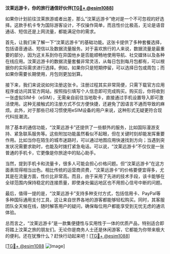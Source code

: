 **汶莱远游卡，你的旅行通信好伙伴[[TG💪+ @esim1088](https://t.me/s/esim1088)]**

如果你计划前往汶莱旅游或者出差，那么“汶莱远游卡”绝对是一个不可忽视的好选择。这款手机卡专为国际游客设计，不仅操作简单，而且性价比极高，无论是语音通话、短信还是上网流量，都能满足你的需求。

首先，让我们来了解一下“汶莱远游卡”的基础功能。这张卡提供了多种套餐选择，包括语音通话、短信以及数据流量服务。对于喜欢旅行的人来说，数据流量是最重要的部分，因为这关系到你在异国他乡是否能顺畅地使用导航、社交媒体以及各种在线应用。汶莱远游卡的数据流量套餐非常灵活，从每日包到每月包都有，可以根据你的实际需求进行选择。例如，如果你只是短期停留，可以选择日包或周包；而如果你需要长期使用，月包则更加划算。

接下来，我们来说说如何注册这张卡。注册过程其实非常简便，只需下载官方应用程序或访问其官方网站，按照指引填写个人信息即可完成购买。购买后，你将收到一张虚拟SIM卡（eSIM），无需亲自前往当地取卡，直接通过手机设置导入即可激活使用。这种无接触式的注册方式不仅方便快捷，还避免了因语言不通而导致的麻烦。此外，对于那些已经习惯使用eSIM设备的用户来说，这种形式无疑更符合现代科技潮流。

除了基本的通信功能，“汶莱远游卡”还提供了一些额外的服务，比如国际漫游支持、紧急联系服务等。这些附加功能虽然看似不起眼，但在关键时刻却能发挥重要作用。比如当你在陌生的城市迷路时，可以通过地图应用快速找到方向；当遇到突发状况需要求助时，也能及时拨打紧急电话。可以说，“汶莱远游卡”不仅仅是一张普通的手机卡，它更像是你旅途中的贴心助手。

当然，提到手机卡和流量卡，很多人可能会担心价格问题。但“汶莱远游卡”在这方面表现得相当出色。相比传统的运营商资费，“汶莱远游卡”的价格要便宜得多，尤其是在流量方面，性价比非常高。而且，由于采用了先进的技术手段，该卡能够在全球范围内保持稳定的连接质量，即使身处偏远地区也不用担心信号中断的问题。

最后，值得一提的是，“汶莱远游卡”支持多种支付方式，包括信用卡、PayPal等多种国际通用支付工具，这让来自世界各地的游客都能够轻松购买。同时，其客服团队全天候在线，随时解答用户的疑问，确保每位用户都能享受到无忧无虑的通讯体验。

总而言之，“汶莱远游卡”是一款集便捷性与实用性于一体的优质产品，特别适合即将踏上汶莱之旅的朋友们。无论你是商务人士还是休闲游客，它都能为你带来极大的便利。还在犹豫什么？赶快行动起来吧！[[TG💪+ @esim1088](https://t.me/s/esim1088)]

[[TG💪+ @esim1088](https://t.me/s/esim1088) ![Image](https://i.postimg.cc/4NQfJmqS/Snipaste-2025-05-13-00-14-12.png)]